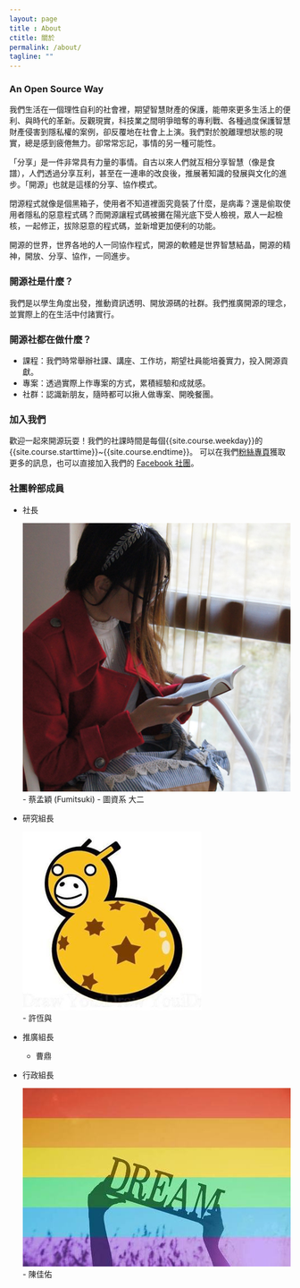 ```yaml
---
layout: page
title : About
ctitle: 關於
permalink: /about/
tagline: ""
---
```

### An Open Source Way
我們生活在一個理性自利的社會裡，期望智慧財產的保護，能帶來更多生活上的便利、與時代的革新。反觀現實，科技業之間明爭暗奪的專利戰、各種過度保護智慧財產侵害到隱私權的案例，卻反覆地在社會上上演。我們對於脫離理想狀態的現實，總是感到疲倦無力。卻常常忘記，事情的另一種可能性。

「分享」是一件非常具有力量的事情。自古以來人們就互相分享智慧（像是食譜），人們透過分享互利，甚至在一連串的改良後，推展著知識的發展與文化的進步。「開源」也就是這樣的分享、協作模式。

閉源程式就像是個黑箱子，使用者不知道裡面究竟裝了什麼，是病毒？還是偷取使用者隱私的惡意程式碼？而開源讓程式碼被攤在陽光底下受人檢視，眾人一起檢核，一起修正，拔除惡意的程式碼，並新增更加便利的功能。

開源的世界，世界各地的人一同協作程式，開源的軟體是世界智慧結晶，開源的精神，開放、分享、協作，一同進步。

### 開源社是什麼？
我們是以學生角度出發，推動資訊透明、開放源碼的社群。我們推廣開源的理念，並實際上的在生活中付諸實行。

### 開源社都在做什麼？
- 課程：我們時常舉辦社課、講座、工作坊，期望社員能培養實力，投入開源貢獻。
- 專案：透過實際上作專案的方式，累積經驗和成就感。
- 社群：認識新朋友，隨時都可以揪人做專案、開晚餐團。

### 加入我們

歡迎一起來開源玩耍！我們的社課時間是每個{{site.course.weekday}}的 {{site.course.starttime}}~{{site.course.endtime}}。
可以在我們[粉絲專頁]({{site.fb.page}})獲取更多的訊息，也可以直接加入我們的 [Facebook 社團]({{site.fb.community}})。

### 社團幹部成員

- 社長

    <div><img src="/images/avatar/fumitsuki.jpg" alt="社長 蔡孟穎" class="avatar"></div>
   - 蔡孟穎 (Fumitsuki)
   - 圖資系 大二

- 研究組長
    <div><img src="/images/avatar/xiupang.jpg" alt="研究組長 許恆與" class="avatar"></div>
   - 許恆與
- 推廣組長
   - 曹鼎
- 行政組長
    <div><img src="/images/avatar/jiaiao.jpg" alt="行政組長 陳佳祐" class="avatar"></div>
   - 陳佳佑
